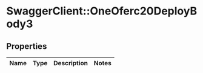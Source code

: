 # SwaggerClient::OneOferc20DeployBody3

## Properties
Name | Type | Description | Notes
------------ | ------------- | ------------- | -------------

